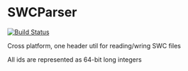 # SWCParser

[![Build Status](https://travis-ci.org/podgorskiy/SWCParser.svg?branch=master)](https://travis-ci.org/podgorskiy/SWCParser)

Cross platform, one header util for reading/wring SWC files

All ids are represented as 64-bit long integers
